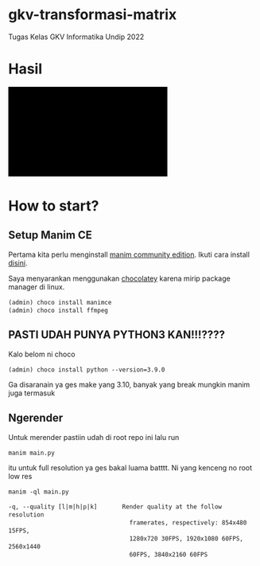 # gkv-transformasi-matrix
Tugas Kelas GKV Informatika Undip 2022

# Hasil
![Shariyl](media\videos\main\1080p60\Transformasi.gif)

# How to start?

## Setup Manim CE
Pertama kita perlu menginstall [manim community edition](https://github.com/ManimCommunity/manim). Ikuti cara install [disini](https://docs.manim.community/en/stable/installation.html).

Saya menyarankan menggunakan [chocolatey](https://chocolatey.org/install) karena mirip package manager di linux.
```
(admin) choco install manimce
(admin) choco install ffmpeg
```
## PASTI UDAH PUNYA PYTHON3 KAN!!!????
Kalo belom ni choco
```
(admin) choco install python --version=3.9.0
```
Ga disaranain ya ges make yang 3.10, banyak yang break mungkin manim juga termasuk

## Ngerender
Untuk merender pastiin udah di root repo ini lalu run
```
manim main.py
```
itu untuk full resolution ya ges bakal luama batttt. Ni yang kenceng no root low res
```
manim -ql main.py
```
```
-q, --quality [l|m|h|p|k]       Render quality at the follow resolution
                                  framerates, respectively: 854x480 15FPS,
                                  1280x720 30FPS, 1920x1080 60FPS, 2560x1440
                                  60FPS, 3840x2160 60FPS
```